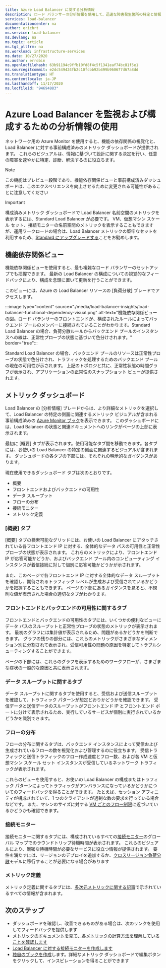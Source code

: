 ```yaml
---
title: Azure Load Balancer に関する分析情報
description: ロード バランサーの分析情報を使用して、迅速な障害発生箇所の特定と情報に基づく設計上の決定を実現します
services: load-balancer
documentationcenter: na
author: erichrt
ms.service: load-balancer
ms.devlang: na
ms.topic: article
ms.tgt_pltfrm: na
ms.workload: infrastructure-services
ms.date: 10/27/2020
ms.author: errobin
ms.openlocfilehash: 63b91194c9ffb10fd8f4c5f1341eaf74bc81f5e1
ms.sourcegitcommit: e2dc549424fb2c10fcbb92b499b960677d67a8dd
ms.translationtype: HT
ms.contentlocale: ja-JP
ms.lasthandoff: 11/17/2020
ms.locfileid: "94694883"
---
```

# <a name="using-insights-to-monitor-and-configure-your-azure-load-balancer"></a>Azure Load Balancer を監視および構成するための分析情報の使用

ネットワーク用の Azure Monitor を使用すると、機能の依存関係の視覚化と、Load Balancer に対する事前構成済みのメトリック ダッシュボードが提供されます。 これらのビジュアルは、情報に基づいて設計に関する決定を行い、任意の障害を速やかに特定、診断、解決するのに役立ちます。

>[!NOTE] 
>この機能はプレビュー段階であり、機能依存関係ビューと事前構成済みダッシュボードは、このエクスペリエンスを向上させるために変更される可能性があることに注意してください

>[!IMPORTANT]
>構成済みメトリック ダッシュボードで Load Balancer 名前空間のメトリックを表示するには、Standard Load Balancer が必要です。 VM、仮想マシン スケール セット、接続モニターの名前空間のメトリックを表示することもできますが、運用ワークロードの場合は、Load Balancer メトリックの堅牢なセットを利用するため、[Standard にアップグレードする](./upgrade-basic-standard.md)ことをお勧めします。

## <a name="functional-dependency-view"></a>機能依存関係ビュー

機能依存関係ビューを使用すると、最も複雑なロード バランサーのセットアップでも把握できます。 最新の Load Balancer の構成についての視覚的なフィードバックにより、構成を念頭に置いて更新を行うことができます。

このビューには、Azure の Load Balancer リソースの [負荷分散] ブレードでアクセスします。

:::image type="content" source="./media/load-balancer-insights/load-balancer-functional-dependency-visual.png" alt-text="機能依存関係ビューの図。ロード バランサーのフロントエンドが、構成されたルールによってバックエンド プールのメンバーに接続されていることがわかります。Standard Load Balancer の場合、負荷分散ルールからバックエンド プールのインスタンスへの線は、正常性プローブの状態に基づいて色分けされます。" border="true":::

Standard Load Balancer の場合、バックエンド プールのリソースは正常性プローブの状態で色分けされ、トラフィックを処理するためのバックエンド プールの現在の可用性が示されます。 上記のトポロジと共に、正常性状態の時間グラフが表示され、アプリケーションの正常性のスナップショット ビューが提供されます。

## <a name="metrics-dashboard"></a>メトリック ダッシュボード

Load Balancer の [分析情報] ブレードからは、より詳細なメトリックを選択して、Load Balancer の特定の側面に関連するメトリック ビジュアルが含まれる事前構成済みの [Azure Monitor ブック](../azure-monitor/platform/workbooks-overview.md)を表示できます。 このダッシュボードには、Load Balancer の状態と関連ドキュメントへのリンクがページの上部に表示されます。

最初に [概要] タブが表示されます。使用可能なタブ間を移動できます。各タブには、お使いの Load Balancer の特定の側面に関連するビジュアルが含まれます。 ダッシュボードの各タブの下部には、それぞれの明示的なガイダンスがあります。

現在使用できるダッシュボード タブは次のとおりです。
* 概要
* フロントエンドおよびバックエンドの可用性
* データ スループット
* フローの分布
* 接続モニター
* メトリック定義 

### <a name="overview-tab"></a>[概要] タブ
[概要] タブの検索可能なグリッドには、お使いの Load Balancer にアタッチされている各フロントエンド IP に対する、全体的なデータ パスの可用性と正常性プローブの状態が表示されます。 これらのメトリックにより、フロントエンド IP が応答可能かどうか、およびバックエンド プール内のコンピューティング インスタンスが着信接続に対して個別に応答可能かどうかが示されます。

また、このページで各フロントエンド IP に対する全体的なデータ スループットを確認し、期待されるトラフィック レベルが生成および受信されているかどうかを把握することもできます。 ページの下部にあるガイダンスを見ると、不規則な値が表示された場合の適切なタブがわかります。

### <a name="frontend-and-backend-availability-tab"></a>フロントエンドとバックエンドの可用性に関するタブ
フロントエンドとバックエンドの可用性のタブには、いくつかの便利なビューにデータ パスのスループットと正常性プローブの状態のメトリックが表示されます。 最初のグラフには集計値が表示されるため、問題があるかどうかを判断できます。 グラフの残りの部分には、これらのメトリックがさまざまなディメンション別に分割されて表示され、受信可用性の問題の原因を特定してトラブルシューティングすることができます。

ページの下部には、これらのグラフを表示するためのワークフローが、さまざまな症状の一般的な原因と共に表示されます。 

### <a name="data-throughput-tab"></a>データ スループットに関するタブ
データ スループットに関するタブを使用すると、受信および送信スループットを確認して、トラフィック パターンが想定どおりかどうかを確認できます。 受信データと送信データのスループットがフロントエンド IP とフロントエンド ポートに分けて表示されるため、実行しているサービスが個別に実行されているかどうかを識別できます。

### <a name="flow-distribution"></a>フローの分布
フローの分布に関するタブは、バックエンド インスタンスによって受信および生成されているフローの数を視覚化および管理するのに役立ちます。 受信トラフィックと送信トラフィックのフロー作成速度とフロー数、および各 VM と仮想マシン スケール セット インスタンスが受信しているネットワーク トラフィックが表示されます。 

これらのビューを使用すると、お使いの Load Balancer の構成またはトラフィック パターンによってトラフィックがアンバランスになっているかどうかについてのフィードバックを得ることができます。 たとえば、セッション アフィニティが構成されていて、1 つのクライアントが過剰な数の要求を行っている場合などです。 また、マシンのサイズに対する [VM ごとのフロー制限](../virtual-network/virtual-machine-network-throughput.md#flow-limits-and-recommendations)に近づいているかどうかも確認できます。

### <a name="connection-monitors"></a>接続モニター
接続モニターに関するタブには、構成されているすべての[接続モニター](../network-watcher/connection-monitor.md)のグローバル マップでのラウンドトリップ待機時間が表示されます。 これらのビジュアルにより、厳密な待機時間が必要なサービスに役立つ情報が提供されます。 要件を満たすには、リージョンのデプロイを追加するか、[クロスリージョン負荷分散](./cross-region-overview.md)モデルに移行することが必要になる場合があります

### <a name="metric-definitions"></a>メトリック定義
メトリック定義に関するタブには、[多次元メトリックに関する記事](./load-balancer-standard-diagnostics.md#multi-dimensional-metrics)で示されているすべての情報が含まれます。

## <a name="next-steps"></a>次のステップ
* ダッシュボードを確認し、改善できるものがある場合は、次のリンクを使用してフィードバックを提供します
* [メトリックのドキュメントを見て、各メトリックの計算方法を理解していることを確認します](./load-balancer-standard-diagnostics.md#multi-dimensional-metrics)
* [Load Balancer に対する接続モニターを作成します](../network-watcher/connection-monitor.md)
* [独自のブックを作成](../azure-monitor/platform/workbooks-overview.md)します。詳細なメトリック ダッシュボードで編集ボタンをクリックして、インスピレーションを得ることができます